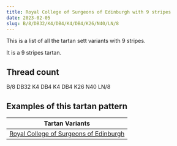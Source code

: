 ```yaml
---
title: Royal College of Surgeons of Edinburgh with 9 stripes
date: 2023-02-05
slug: B/8/DB32/K4/DB4/K4/DB4/K26/N40/LN/8
---
```

This is a list of all the tartan sett variants with 9 stripes.

It is a 9 stripes tartan.


## Thread count
B/8 DB32 K4 DB4 K4 DB4 K26 N40 LN/8

## Examples of this tartan pattern

| Tartan Variants |
|---------------|
| [Royal College of Surgeons of Edinburgh](/variants/b/8/db32/k4/db4/k4/db4/k26/n40/ln/8-b5480b0-db102040-k000000-lne0e0e0-n505050)||
